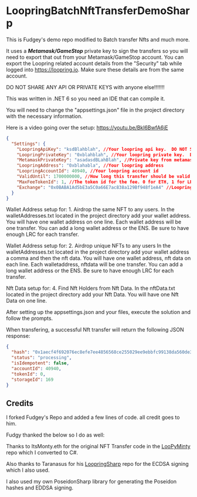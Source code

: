 # LoopringBatchNftTransferDemoSharp
This is Fudgey's demo repo modified to Batch transfer Nfts and much more. 

It uses a ***Metamask/GameStop*** private key to sign the transfers so you will need to export that out from your Metamask/GameStop account. You can export the Loopring related account details from the "Security" tab while logged into https://loopring.io. Make sure these details are from the same account.

DO NOT SHARE ANY API OR PRIVATE KEYS with anyone else!!!!!!!

This was written in .NET 6 so you need an IDE that can compile it. 

You will need to change the "appsettings.json" file in the project directory with the necessary information.

Here is a video going over the setup: https://youtu.be/Bkl6BwfA6jE

```json
{
  "Settings": {
    "LoopringApiKey": "ksdBlahblah", //Your loopring api key.  DO NOT SHARE THIS AT ALL.
    "LoopringPrivateKey": "0xblahblah", //Your loopring private key.  DO NOT SHARE THIS AT ALL.
    "MetamaskPrivateKey": "asadasdBLahBlah", //Private key from metamask. DO NOT SHARE THIS AT ALL.
    "LoopringAddress": "0xblahabla", //Your loopring address
    "LoopringAccountId": 40940, //Your loopring account id
    "ValidUntil": 1700000000, //How long this transfer should be valid for. Shouldn't have to change this value
    "MaxFeeTokenId": 1, //The token id for the fee. 0 for ETH, 1 for LRC
    "Exchange": "0x0BABA1Ad5bE3a5C0a66E7ac838a129Bf948f1eA4" //Loopring Exchange address
  }
}
```
Wallet Address setup for: 1. Airdrop the same NFT to any users.
In the walletAddresses.txt located in the project directory add your wallet address. You will have one wallet address on one line. Each wallet address will be one transfer. You can add a long wallet address or the ENS. Be sure to have enough LRC for each transfer.

Wallet Address setup for: 2. Airdrop unique NFTs to any users
In the walletAddresses.txt located in the project directory add your wallet address a comma and then the nft data. You will have one wallet address, nft data on each line. Each walletaddress, nftdata will be one transfer. You can add a long wallet address or the ENS. Be sure to have enough LRC for each transfer.

Nft Data setup for: 4. Find Nft Holders from Nft Data.
In the nftData.txt located in the project directory add your Nft Data. You will have one Nft Data on one line.

After setting up the appsettings.json and your files, execute the solution and follow the prompts. 

When transfering, a successful Nft transfer will return the following JSON response:

```json
{
  "hash": "0x1aecf4f692076ec8efe7ee4856568ce255029ee9ebbfc99138da560de353e4ac",
  "status": "processing",
  "isIdempotent": false,
  "accountId": 40940,
  "tokenId": 0,
  "storageId": 169
}
```

## Credits
I forked Fudgey's Repo and added a few lines of code. all credit goes to him.

Fudgy thanked the below so I do as well: 

Thanks to ItsMonty.eth for the original NFT Transfer code in the [LooPyMinty](https://github.com/Montspy/LooPyMinty) repo which I converted to C#.

Also thanks to Taranasus for his [LoopringSharp](https://github.com/taranasus/LoopringSharp) repo for the ECDSA signing which I also used.

I also used my own PoseidonSharp library for generating the Poseidon hashes and EDDSA signing.
